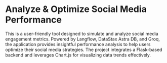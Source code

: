 # Analyze & Optimize Social Media Performance 
This is a user-friendly tool designed to simulate and analyze social media engagement metrics. Powered by Langflow, DataStax Astra DB, and Groq, the application provides insightful performance analysis to help users optimize their social media strategies. The project integrates a Flask-based backend and leverages Chart.js for visualizing data trends effectively.
